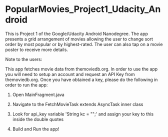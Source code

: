 # PopularMovies_Project1_Udacity_Android
This is Project 1 of the Google/Udacity Android Nanodegree. The app presents a grid arrangement of movies allowing the user to change sort order by most popular or by highest-rated. The user can also tap on a movie poster to receive more details.

Note to the users:

This app fetches movie data from themoviedb.org. In order to use the app you will need to setup an account and request an API Key from themoviedb.org.
Once you have obtained a key, please do the following in order to run the app:

1) Open MainFragment.java 

2) Navigate to the FetchMovieTask extends AsyncTask inner class

3) Look for api_key variable 'String kc = "";' and assign your key to this inside the double quotes

4) Build and Run the app!

